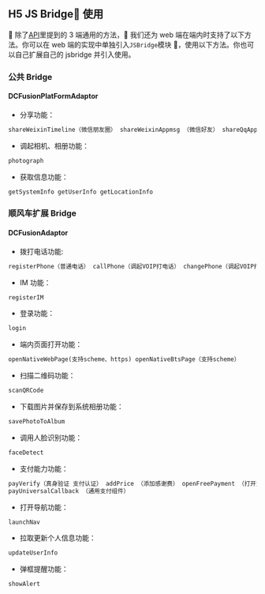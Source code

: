 ## H5 JS Bridge 使用

 除了[API](/api/api.html)里提到的 3 端通用的方法， 我们还为 web 端在端内时支持了以下方法。你可以在 web 端的实现中单独引入`JSBridge`模块 ，使用以下方法。你也可以自己扩展自己的 jsbridge 并引入使用。

### 公共 Bridge

#### DCFusionPlatFormAdaptor

- 分享功能：

```html
shareWeixinTimeline（微信朋友圈） shareWeixinAppmsg （微信好友） shareQqAppmsg （QQ好友）
```

- 调起相机、相册功能：

```html
photograph
```

- 获取信息功能：

```html
getSystemInfo getUserInfo getLocationInfo
```

### 顺风车扩展 Bridge

#### DCFusionAdaptor

- 拨打电话功能:

```html
registerPhone（普通电话） callPhone（调起VOIP打电话） changePhone（调起VOIP打电话，修改主叫号码）
```

- IM 功能：

```html
registerIM
```

- 登录功能：

```html
login
```

- 端内页面打开功能：

```html
openNativeWebPage(支持scheme、https) openNativeBtsPage（支持scheme）
```

- 扫描二维码功能：

```html
scanQRCode
```

- 下载图片并保存到系统相册功能：

```html
savePhotoToAlbum
```

- 调用人脸识别功能：

```html
faceDetect
```

- 支付能力功能：

```html
payVerify（真身验证 支付认证） addPrice （添加感谢费） openFreePayment （打开免密功能 微信、支付宝）
payUniversalCallback （通用支付组件）
```

- 打开导航功能：

```html
launchNav
```

- 拉取更新个人信息功能：

```html
updateUserInfo
```

- 弹框提醒功能：

```html
showAlert
```
